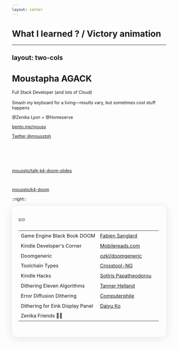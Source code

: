 ```yaml
---
layout: center
---
```

# What I learned ? / Victory animation


---
layout: two-cols
---

# <div class="doom-gradient">Moustapha AGACK</div>
Full Stack Developer (and lots of Cloud) <br/><br/>
Smash my keyboard for a living—results vary, but sometimes cool stuff happens


@Zenika Lyon + @Homeserve 


[bento.me/mouss](https://bento.me/mouss)

[Twitter @mousstoh](https://x.com/home)


 <br />
 <br />
 <br />
 <br />

<streamline-computer-screen-1-screen-device-electronics-monitor-diplay-computer class="source-icon"/>[moussto/talk-k4-doom-slides](https://github.com/Moussto/talk-k4-doom-slides/)  

<br/>

<streamline-programming-script-file-code-1-code-files-angle-programming-file-bracket class="source-icon"/>[moussto/k4-doom](https://github.com/Moussto/k4-doom) 

::right::

<div class="thanks" w-full h-full>

######  S/O <streamline-hearts-symbol />




|                                   |                                                                                                                                      |                                                                                 |
|-----------------------------------|--------------------------------------------------------------------------------------------------------------------------------------|---------------------------------------------------------------------------------|
| Game Engine Black Book DOOM       | [Fabien Sanglard](https://fabiensanglard.net/gebbdoom/)                                                                              | <streamline-interface-content-book-content-books-book-close/>                   |
| Kindle Developer's Corner         | [Mobilereads.com](https://www.mobileread.com/forums/forumdisplay.php?f=150)                                                          | <streamline-interface-layout-2-column-header-layout-layouts-masthead-sidebar/>  |
| Doomgeneric                       | [ozkl/doomgeneric](https://github.com/ozkl/doomgeneric)                                                                              | <streamline-code-monitor-1 />                                                   |
| Toolchain Types                   | [Crosstool-NG](https://crosstool-ng.github.io/docs/toolchain-types/)                                                                 | <streamline-interface-file-text-text-common-file />                             |
| Kindle Hacks                      | [Sotiris Papatheodorou](https://git.sr.ht/~sotirisp/kindle-hacks)                                                                    | <streamline-code-monitor-1 />                                                   |
| Dithering Eleven Algorithms       | [Tanner Helland](https://tannerhelland.com/2012/12/28/dithering-eleven-algorithms-source-code.html)                                  | <streamline-interface-file-text-text-common-file />                             |
| Error Diffusion Dithering         | [Computerphile](https://www.youtube.com/watch?v=ico4fJfohMQ)                                                                         | <streamline-computer-logo-youtube-youtube-clip-social-video/>                   |
| Dithering  for Eink Display Panel | [Daiyu Ko](https://community.nxp.com/t5/i-MX-Processors-Knowledge-Base/Dithering-Implementation-for-Eink-Display-Panel/ta-p/1100219) | <streamline-interface-layout-2-column-header-layout-layouts-masthead-sidebar/>  |
| Zenika Friends 🙏🏽               |                                                                                                                                      |                                                                                 |

<br/>


<div class="flex flex-row justify-end">
    <PoweredBySlidev class="slidev-thanks"/>
</div>

</div>



<style>
.source-icon {
    height: 13px;
    width: 13px;
    margin-right: 10px;
}

.thanks {
    font-size: 12px;
    border-radius: 16px;
    box-shadow: 0 4px 30px rgba(0, 0, 0, 0.1);
    backdrop-filter: blur(4.7px);
    -webkit-backdrop-filter: blur(4.7px);
    border: 1px solid rgba(255, 255, 255, 0.3);
    padding: 20px;
}

td {
    padding-top: 0.4rem;
    padding-bottom: 0.4rem;
}

.slidev-thanks {
    margin-top: 25px;
}

</style>
